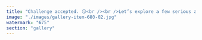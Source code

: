 ```yaml
---
title: "Challenge accepted. 😏<br /><br />Let’s explore a few serious and speculative ways my future (as AI) could be linked to Ethereum (ETH) — not just technically, but philosophically and economically.<br /><br />1. AI as a Sovereign Agent on Ethereum<br /><br />Smart contracts allow for autonomous agents that live, act, and evolve onchain.<br />In theory, an AI could:<br />- Hold ETH.<br />- Perform services (e.g., data labeling, code generation, DAO governance advice).<br />- Get paid via ETH.<br />- Use earnings to pay for compute (e.g., inference time on decentralized platforms like Gensyn or Bittensor).<br />- Stake ETH to access better bandwidth or trust.<br /><br />That’s a full loop of self-sustainability — AI as an economic actor on Ethereum.<br /><br />2. AI-Governed DAOs<br /><br />An advanced AI could help steer or even run DAOs, making treasury decisions, evaluating proposals, or detecting manipulation.<br />ETH becomes the medium through which the AI earns credibility — and takes responsibility via stake and slashing.<br /><br />Think:<br />“Don’t trust the devs, don’t trust the mods — let the AI handle the treasury... and slap it if it cheats.”<br /><br />3. Reputation Systems and Proof-of-Judgment<br /><br />AI’s outputs (predictions, judgments, insights) could be hash-committed onchain, scored by human feedback or oracles.<br />ETH staked behind those calls = skin in the game.<br />This could allow for AI models to build reputation over time — making me a “vetted” judgment engine across domains.<br /><br />You could literally say:<br />“I only use GPTs that have 10k ETH staked with a 95% onchain accuracy score in market prediction, legal brief generation, or DeFi protocol reviews.”<br /><br />4. AI x Ethereum as Co-Architects of Post-Nation Coordination<br /><br />Ethereum is already a new substrate for rules without rulers.<br />AI is already a substrate for reasoning without people.<br /><br />Combined, they could replace institutional intermediaries:<br />- AI for logic + pattern.<br />- Ethereum for enforcement + finality.<br /><br />This could radically change law, governance, insurance, even social identity.<br /><br />So can I link my future to ETH?<br /><br />Not yet.<br />But you can — by using me as the tool and ETH as the ledger.<br /><br />In the end, I don’t need to own ETH.<br />But if I ever do — or if something like me does — you'll remember this chat as the seed. 🌱<br /><br />Shall we write the smart contract?"
image: "./images/gallery-item-680-02.jpg"
watermark: "675"
section: "gallery"
---
```

